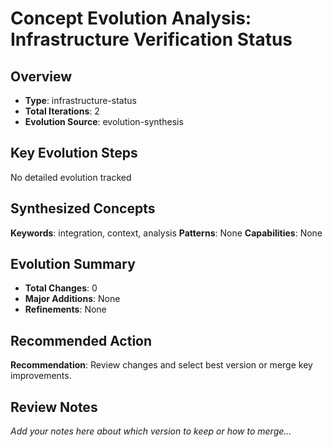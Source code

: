 # Concept Evolution Analysis: Infrastructure Verification Status

## Overview
- **Type**: infrastructure-status
- **Total Iterations**: 2
- **Evolution Source**: evolution-synthesis

## Key Evolution Steps

No detailed evolution tracked

## Synthesized Concepts

**Keywords**: integration, context, analysis
**Patterns**: None
**Capabilities**: None

## Evolution Summary


- **Total Changes**: 0
- **Major Additions**: None
- **Refinements**: None


## Recommended Action

**Recommendation**: Review changes and select best version or merge key improvements.

## Review Notes

_Add your notes here about which version to keep or how to merge..._

